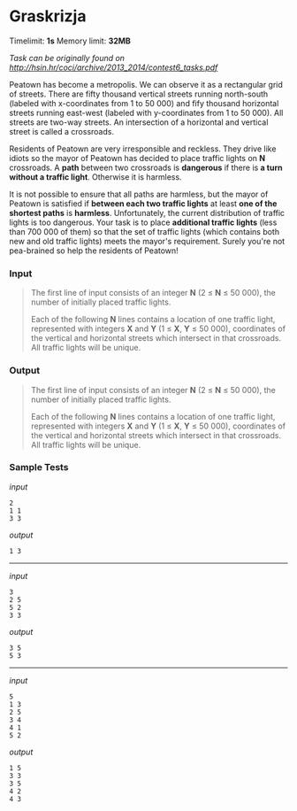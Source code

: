 # Graskrizja

Timelimit: **1s** Memory limit: **32MB**

*Task can be originally found on http://hsin.hr/coci/archive/2013_2014/contest6_tasks.pdf*

Peatown has become a metropolis. We can observe it as a rectangular grid
of streets. There are fifty thousand vertical streets running
north-south (labeled with x-coordinates from 1 to 50 000) and fify
thousand horizontal streets running east-west (labeled with
y-coordinates from 1 to 50 000). All streets are two-way streets. An
intersection of a horizontal and vertical street is called a crossroads.

Residents of Peatown are very irresponsible and reckless. They drive
like idiots so the mayor of Peatown has decided to place traffic lights
on **N** crossroads. A **path** between two crossroads is **dangerous**
if there is **a turn without a traffic light**. Otherwise it is
harmless.

It is not possible to ensure that all paths are harmless, but the mayor
of Peatown is satisfied if **between each two traffic lights** at least
**one of the shortest paths** is **harmless**. Unfortunately, the
current distribution of traffic lights is too dangerous. Your task is to
place **additional traffic lights** (less than 700 000 of them) so that
the set of traffic lights (which contains both new and old traffic
lights) meets the mayor's requirement. Surely you're not pea-brained so
help the residents of Peatown!

### Input
> The first line of input consists of an integer **N** (2 ≤ **N** ≤ 50
> 000), the number of initially placed traffic lights.
> 
> Each of the following **N** lines contains a location of one traffic
> light, represented with integers **X** and **Y** (1 ≤ **X**, **Y** ≤ 50
> 000), coordinates of the vertical and horizontal streets which intersect
> in that crossroads. All traffic lights will be unique.

### Output
> The first line of input consists of an integer **N** (2 ≤ **N** ≤ 50
> 000), the number of initially placed traffic lights.
> 
> Each of the following **N** lines contains a location of one traffic
> light, represented with integers **X** and **Y** (1 ≤ **X**, **Y** ≤ 50
> 000), coordinates of the vertical and horizontal streets which intersect
> in that crossroads. All traffic lights will be unique.

### Sample Tests
_input_

```
2
1 1
3 3
```

_output_

```
1 3
```

---

_input_

```
3
2 5
5 2
3 3
```

_output_

```
3 5
5 3
```

---

_input_

```
5
1 3
2 5
3 4
4 1
5 2
```

_output_

```
1 5
3 3
3 5
4 2
4 3
```